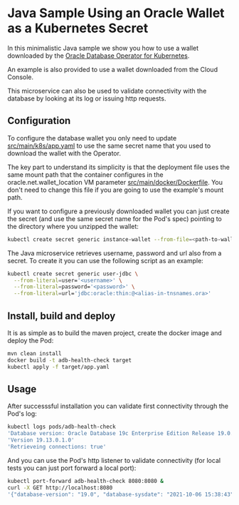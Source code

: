# Java Sample Using an Oracle Wallet as a Kubernetes Secret

In this minimalistic Java sample we show you how to use a wallet downloaded by the [Oracle Database Operator for Kubernetes](https://github.com/oracle/oracle-database-operator).

An example is also provided to use a wallet downloaded from the Cloud Console.

This microservice can also be used to validate connectivity with the database by looking at its log or issuing http requests.

## Configuration

To configure the database wallet you only need to update [src/main/k8s/app.yaml](src/main/k8s/app.yaml) to use the same secret name that you used to download the wallet with the Operator.

The key part to understand its simplicity is that the deployment file uses the same mount path that the container configures in the oracle.net.wallet_location VM parameter [src/main/docker/Dockerfile](src/main/docker/Dockerfile). You don't need to change this file if you are going to use the example's mount path.

If you want to configure a previously downloaded wallet you can just create the secret (and use the same secret name for the Pod's spec) pointing to the directory where you unzipped the wallet:

```sh
kubectl create secret generic instance-wallet --from-file=<path-to-wallets-unzipped-folder>
```
The Java microservice retrieves username, password and url also from a secret. To create it you can use the following script as an example:

```sh
kubectl create secret generic user-jdbc \
  --from-literal=user='<username>' \
  --from-literal=password='<password>' \
  --from-literal=url='jdbc:oracle:thin:@<alias-in-tnsnames.ora>'
```
## Install, build and deploy

It is as simple as to build the maven project, create the docker image and deploy the Pod:

```sh
mvn clean install
docker build -t adb-health-check target
kubectl apply -f target/app.yaml
```

## Usage

After successsful installation you can validate first connectivity through the Pod's log:

```sh
kubectl logs pods/adb-health-check
'Database version: Oracle Database 19c Enterprise Edition Release 19.0.0.0.0 - Production'
'Version 19.13.0.1.0'
'Retrieveing connections: true'
```

And you can use the Pod's http listener to validate connectivity (for local tests you can just port forward a local port):

```sh
kubectl port-forward adb-health-check 8080:8080 &
curl -X GET http://localhost:8080
'{"database-version": "19.0", "database-sysdate": "2021-10-06 15:38:43"}'
```
